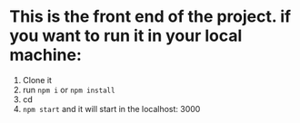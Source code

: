 # This is the front end of the project. if you want to run it in your local machine:
1. Clone it 
2. run `npm i` or `npm install`
3. cd <project name>
4. `npm start` and it will start in the localhost: 3000

